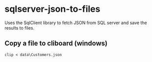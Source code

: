 # sqlserver-json-to-files
Uses the SqlClient library to fetch JSON from SQL server and save the results to files.


## Copy a file to cliboard (windows)

`clip < data\Customers.json`
